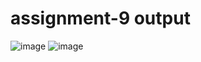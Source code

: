 # assignment-9 output
![image](https://user-images.githubusercontent.com/104209441/169824706-52174674-a75b-4ca1-87bf-16a140b03b86.png)
![image](https://user-images.githubusercontent.com/104209441/169824736-9d178a31-17cd-4f92-a3b3-d140b165a1b9.png)

